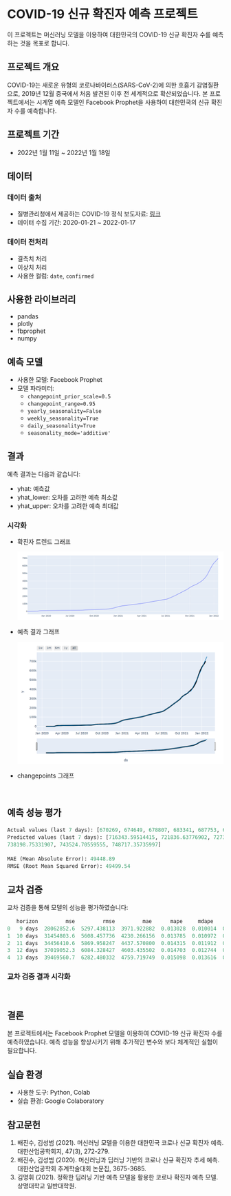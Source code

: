 # COVID-19 신규 확진자 예측 프로젝트

이 프로젝트는 머신러닝 모델을 이용하여 대한민국의 COVID-19 신규 확진자 수를 예측하는 것을 목표로 합니다.

## 프로젝트 개요

COVID-19는 새로운 유형의 코로나바이러스(SARS-CoV-2)에 의한 호흡기 감염질환으로, 2019년 12월 중국에서 처음 발견된 이후 전 세계적으로 확산되었습니다. 본 프로젝트에서는 시계열 예측 모델인 Facebook Prophet을 사용하여 대한민국의 신규 확진자 수를 예측합니다.

## 프로젝트 기간

- 2022년 1월 11일 ~ 2022년 1월 18일

## 데이터

### 데이터 출처

- 질병관리청에서 제공하는 COVID-19 정식 보도자료: [링크](http://ncov.mohw.go.kr/)
- 데이터 수집 기간: 2020-01-21 ~ 2022-01-17

### 데이터 전처리

- 결측치 처리
- 이상치 처리
- 사용한 컬럼: `date`, `confirmed`

## 사용한 라이브러리

- pandas
- plotly
- fbprophet
- numpy

## 예측 모델

- 사용한 모델: Facebook Prophet
- 모델 파라미터:
  - `changepoint_prior_scale=0.5`
  - `changepoint_range=0.95`
  - `yearly_seasonality=False`
  - `weekly_seasonality=True`
  - `daily_seasonality=True`
  - `seasonality_mode='additive'`

## 결과

예측 결과는 다음과 같습니다:

- yhat: 예측값
- yhat_lower: 오차를 고려한 예측 최소값
- yhat_upper: 오차를 고려한 예측 최대값

### 시각화

- 확진자 트렌드 그래프
  
  <img title="" src="COVID-19%20확진자%20수%20예측/image/확진자%20트렌드%20그래프.png" alt="" data-align="center">

- 예측 결과 그래프
  
  <img title="" src="COVID-19%20확진자%20수%20예측/image/예측%20결과%20그래프.png" alt="" data-align="center">

- changepoints 그래프
  
  <img title="" src="file:///COVID-19%20확진자%20수%20예측/image/changepoints%20그래프.png" alt="" data-align="center">

## 예측 성능 평가

```python
Actual values (last 7 days): [670269, 674649, 678807, 683341, 687753, 691936, 695788]
Predicted values (last 7 days): [716343.59514415, 721836.63776902, 727308.35647069, 732755.81703892,
738198.75331907, 743524.70559555, 748717.35735997]

MAE (Mean Absolute Error): 49448.89
RMSE (Root Mean Squared Error): 49499.54
```

## 교차 검증

교차 검증을 통해 모델의 성능을 평가하였습니다:

```python
   horizon         mse         rmse         mae      mape     mdape     smape  coverage
0   9 days  28062852.6  5297.438113  3971.922882  0.013028  0.010014  0.012925  0.000000
1  10 days  31454803.6  5608.457736  4230.266156  0.013785  0.010972  0.013670  0.000000
2  11 days  34456410.6  5869.958247  4437.570800  0.014315  0.011912  0.014190  0.000000
3  12 days  37019052.3  6084.328427  4603.435502  0.014703  0.012744  0.014568  0.055556
4  13 days  39469560.7  6282.480332  4759.719749  0.015098  0.013616  0.014956  0.111111
```

### 교차 검증 결과 시각화

<img title="" src="file:///COVID-19%20확진자%20수%20예측/image/교차%20검증%20결과%20시각화.png" alt="" data-align="center">

## 결론

본 프로젝트에서는 Facebook Prophet 모델을 이용하여 COVID-19 신규 확진자 수를 예측하였습니다. 예측 성능을 향상시키기 위해 추가적인 변수와 보다 체계적인 실험이 필요합니다.

## 실습 환경

- 사용한 도구: Python, Colab
- 실습 환경: Google Colaboratory

## 참고문헌

1. 배진수, 김성범 (2021). 머신러닝 모델을 이용한 대한민국 코로나 신규 확진자 예측. 대한산업공학회지, 47(3), 272-279.
2. 배진수, 김성범 (2020). 머신러닝과 딥러닝 기반의 코로나 신규 확진자 추세 예측. 대한산업공학회 추계학술대회 논문집, 3675-3685.
3. 김명휘 (2021). 정확한 딥러닝 기반 예측 모델을 활용한 코로나 확진자 예측 모델. 상명대학교 일반대학원.

